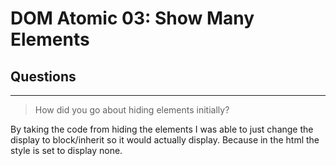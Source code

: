 # DOM Atomic 03: Show Many Elements

## Questions

---

> How did you go about hiding elements initially?

By taking the code from hiding the elements I was able to just change the display to block/inherit so it would actually display. Because in the html the style is set to display none. 